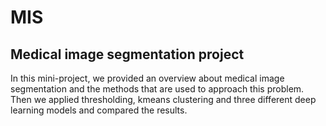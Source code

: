 # MIS
## Medical image segmentation project

In this mini-project, we provided an overview about medical image segmentation 
and the methods that are used to approach this problem.
Then we applied thresholding, kmeans clustering and three different deep learning models and compared the results.
